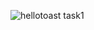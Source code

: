 
![hellotoast task1](https://user-images.githubusercontent.com/81616443/145716106-780fc823-fca0-4be0-822a-9b72678dccd1.gif)
